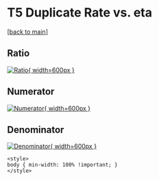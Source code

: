 # T5 Duplicate Rate vs. eta

[[back to main](./)]



## Ratio

[![Ratio](../mtv/var/T5_duplrate_eta.png){ width=600px }](../mtv/var/T5_duplrate_eta.pdf)

## Numerator

[![Numerator](../mtv/num/T5_duplrate_eta_num.png){ width=600px }](../mtv/num/T5_duplrate_eta_num.pdf)

## Denominator

[![Denominator](../mtv/den/T5_duplrate_eta_den.png){ width=600px }](../mtv/den/T5_duplrate_eta_den.pdf)


``` {=html}
<style>
body { min-width: 100% !important; }
</style>
```
